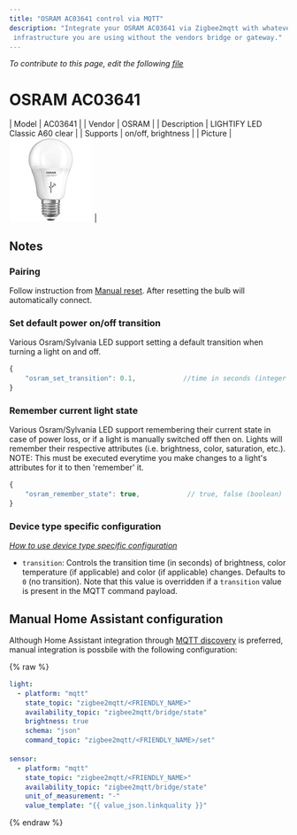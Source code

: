 ```yaml
---
title: "OSRAM AC03641 control via MQTT"
description: "Integrate your OSRAM AC03641 via Zigbee2mqtt with whatever smart home
 infrastructure you are using without the vendors bridge or gateway."
---
```


*To contribute to this page, edit the following
[file](https://github.com/Koenkk/zigbee2mqtt.io/blob/master/docs/devices/AC03641.md)*

# OSRAM AC03641

| Model | AC03641  |
| Vendor  | OSRAM  |
| Description | LIGHTIFY LED Classic A60 clear |
| Supports | on/off, brightness |
| Picture | ![OSRAM AC03641](../images/devices/AC03641.jpg) |

## Notes


### Pairing
Follow instruction from [Manual reset](http://belkin.force.com/Articles/articles/en_US/Troubleshooting_and_Tutorials/Resetting-the-OSRAM-LIGHTIFY-Tunable-White-60-Bulb#a).
After resetting the bulb will automatically connect.


### Set default power on/off transition
Various Osram/Sylvania LED support setting a default transition when turning a light on and off.
```js
{
    "osram_set_transition": 0.1,            //time in seconds (integer or float)
}
```

### Remember current light state
Various Osram/Sylvania LED support remembering their current state in case of power loss, or if a light
is manually switched off then on. Lights will remember their respective attributes
(i.e. brightness, color, saturation, etc.).
NOTE: This must be executed everytime you make changes to a light's attributes for it to then 'remember' it.
```js
{
    "osram_remember_state": true,            // true, false (boolean)
}
```


### Device type specific configuration
*[How to use device type specific configuration](../information/configuration.md)*


* `transition`: Controls the transition time (in seconds) of brightness,
color temperature (if applicable) and color (if applicable) changes. Defaults to `0` (no transition).
Note that this value is overridden if a `transition` value is present in the MQTT command payload.


## Manual Home Assistant configuration
Although Home Assistant integration through [MQTT discovery](../integration/home_assistant) is preferred,
manual integration is possbile with the following configuration:


{% raw %}
```yaml
light:
  - platform: "mqtt"
    state_topic: "zigbee2mqtt/<FRIENDLY_NAME>"
    availability_topic: "zigbee2mqtt/bridge/state"
    brightness: true
    schema: "json"
    command_topic: "zigbee2mqtt/<FRIENDLY_NAME>/set"

sensor:
  - platform: "mqtt"
    state_topic: "zigbee2mqtt/<FRIENDLY_NAME>"
    availability_topic: "zigbee2mqtt/bridge/state"
    unit_of_measurement: "-"
    value_template: "{{ value_json.linkquality }}"
```
{% endraw %}


